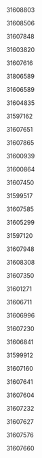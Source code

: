 31608803

31608506

31607848

31603820

31607616

31806589

31606589

31604835

31597162

31607651

31607865

31600939

31600864

31607450

31599517

31607585

31605299

31597120

31607948

31608308

31607350

31601271

31606711

31606996

31607230

31606841

31599912

31607160

31607641

31607604

31607232

31607627

31607576

31607660

